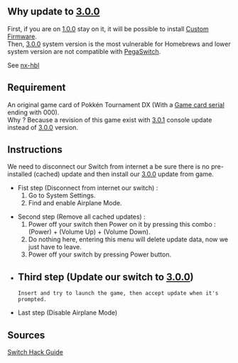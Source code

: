 ## Why update to [3.0.0](3.0.0.md "wikilink")

First, if you are on [1.0.0](1.0.0.md "wikilink") stay on it, it will be
possible to install [Custom
Firmware](Custom%20Firmware.md "wikilink").  
Then, [3.0.0](3.0.0.md "wikilink") system version is the most vulnerable
for Homebrews and lower system version are not compatible with
[PegaSwitch](PegaSwitch.md "wikilink").

See [nx-hbl](https://switchbrew.github.io/nx-hbl/)

## Requirement

An original game card of Pokkén Tournament DX (With a [Game card
serial](Game%20card%20serial.md "wikilink") ending with 000).  
Why ? Because a revision of this game exist with
[3.0.1](3.0.1.md "wikilink") console update instead of
[3.0.0](3.0.0.md "wikilink") version.

## Instructions

We need to disconnect our Switch from internet a be sure there is no
pre-installed (cached) update and then install our
[3.0.0](3.0.0.md "wikilink") update from game.

  - Fist step (Disconnect from internet our switch) :
    1.  Go to System Settings.
    2.  Find and enable Airplane Mode.

<!-- end list -->

  - Second step (Remove all cached updates) :
    1.  Power off your switch then Power on it by pressing this combo :
        (Power) + (Volume Up) + (Volume Down).
    2.  Do nothing here, entering this menu will delete update data, now
        we just have to leave.
    3.  Power off your switch by pressing Power button.

<!-- end list -->

  - Third step (Update our switch to [3.0.0](3.0.0.md "wikilink"))
      -   
        Insert and try to launch the game, then accept update when it's
        prompted.

<!-- end list -->

  - Last step (Disable Airplane Mode)

## Sources

[Switch Hack Guide](https://switch.hacks.guide/)

